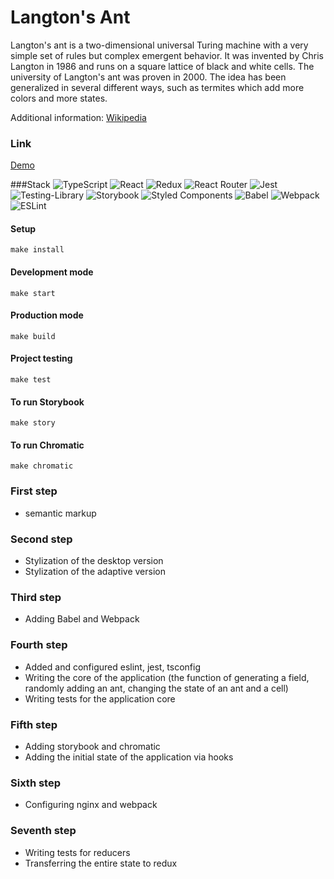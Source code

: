 # Langton's Ant

Langton's ant is a two-dimensional universal Turing machine with a very simple set of rules but complex emergent behavior. It was invented by Chris Langton in 1986 and runs on a square lattice of black and white cells. The university of Langton's ant was proven in 2000. The idea has been generalized in several different ways, such as termites which add more colors and more states.

Additional information: [Wikipedia](https://en.wikipedia.org/wiki/Langton%27s_ant)

### Link

[Demo](https://langtons-ant-git-hw7-surtt.vercel.app/)

###Stack
![TypeScript](https://img.shields.io/badge/typescript-%23007ACC.svg?style=for-the-badge&logo=typescript&logoColor=white) ![React](https://img.shields.io/badge/react-%2320232a.svg?style=for-the-badge&logo=react&logoColor=%2361DAFB) ![Redux](https://img.shields.io/badge/redux-%23593d88.svg?style=for-the-badge&logo=redux&logoColor=white) ![React Router](https://img.shields.io/badge/React_Router-CA4245?style=for-the-badge&logo=react-router&logoColor=white) ![Jest](https://img.shields.io/badge/-jest-%23C21325?style=for-the-badge&logo=jest&logoColor=white) ![Testing-Library](https://img.shields.io/badge/-TestingLibrary-%23E33332?style=for-the-badge&logo=testing-library&logoColor=white) ![Storybook](https://img.shields.io/badge/-Storybook-FF4785?style=for-the-badge&logo=storybook&logoColor=white) ![Styled Components](https://img.shields.io/badge/styled--components-DB7093?style=for-the-badge&logo=styled-components&logoColor=white) ![Babel](https://img.shields.io/badge/Babel-F9DC3e?style=for-the-badge&logo=babel&logoColor=black) ![Webpack](https://img.shields.io/badge/webpack-%238DD6F9.svg?style=for-the-badge&logo=webpack&logoColor=black) ![ESLint](https://img.shields.io/badge/ESLint-4B3263?style=for-the-badge&logo=eslint&logoColor=white)

#### Setup

```
make install
```

#### Development mode

```
make start
```

#### Production mode

```
make build
```

#### Project testing

```
make test
```

#### To run Storybook

```
make story
```

#### To run Chromatic

```
make chromatic
```


### First step

- semantic markup

### Second step

- Stylization of the desktop version
- Stylization of the adaptive version

### Third step

- Adding Babel and Webpack

### Fourth step

- Added and configured eslint, jest, tsconfig
- Writing the core of the application (the function of generating a field, randomly adding an ant, changing the state of an ant and a cell)
- Writing tests for the application core

### Fifth step

- Adding storybook and chromatic
- Adding the initial state of the application via hooks

### Sixth step

- Configuring nginx and webpack

### Seventh step

- Writing tests for reducers
- Transferring the entire state to redux
